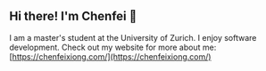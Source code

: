 ## Hi there! I'm Chenfei 👋
I am a master's student at the University of Zurich. I enjoy software development.
Check out my website for more about me: [https://chenfeixiong.com/](https://chenfeixiong.com/)
